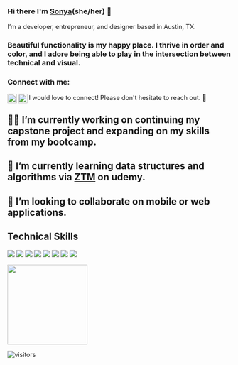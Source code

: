 ### Hi there I'm [Sonya](https://www.notion.so/sonyabrazell/sonya-brazell-9525abc3a7b94ea48699afa6eb019591)(she/her) 👋

I’m a developer, entrepreneur, and designer based in Austin, TX.

<h3>Beautiful functionality is my happy place. I thrive in order and color, and I adore being able to play in the intersection between technical and visual.</h3>

### Connect with me:
<a href="https://www.linkedin.com/in/sonyabrazell"><img align="left" src="https://img.shields.io/badge/LinkedIn-0077B5?style=for-the-badge&logo=linkedin&logoColor=white" alt="Sonya Brazell | LinkedIn" width="21px"/></a>
<a href="https://instagram.com/cozy.codes"><img align="left" src="https://img.shields.io/badge/Instagram-E4405F?style=for-the-badge&logo=instagram&logoColor=white" alt = "Sonya Brazell | Instagram" width="21px"/></a>

I would love to connect! Please don't hesitate to reach out. 🤎

## 👩‍💻 I’m currently working on continuing my capstone project and expanding on my skills from my bootcamp.

## 🌱 I’m currently learning data structures and algorithms via <a href="https://zerotomastery.io/">ZTM</a> on udemy.
  
## 👯 I’m looking to collaborate on mobile or web applications.

## Technical Skills
![](https://img.shields.io/badge/JavaScript-DD98C1?style=for-the-badge&logo=javascript&logoColor=white)
![](https://img.shields.io/badge/React-AC9FF2?style=for-the-badge&logo=react&logoColor=white)
![](https://img.shields.io/badge/C%23-FBAE40?style=for-the-badge&logo=c-sharp&logoColor=white)
![](https://img.shields.io/badge/Python-6C98BF?style=for-the-badge&logo=python&logoColor=white)
![](https://img.shields.io/badge/Django-7E4729?style=for-the-badge&logo=django&logoColor=white)
![](https://img.shields.io/badge/HTML-E59A9A?style=for-the-badge&logo=html5&logoColor=white)
![](https://img.shields.io/badge/CSS-BE6E02?&style=for-the-badge&logo=css3&logoColor=white)
![](https://img.shields.io/badge/MySQL-83854f?style=for-the-badge&logo=mysql&logoColor=white)

<img height="180em" src="https://github-readme-stats.vercel.app/api?username=sonyabrazell&show_icons=true&hide_border=true&&count_private=true&include_all_commits=true" />

![visitors](https://visitor-badge.glitch.me/badge?page_id=${sonyabrazell}.{sonyabrazell})
